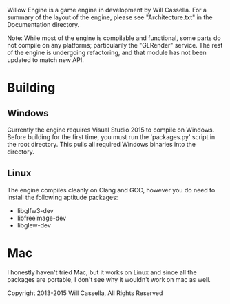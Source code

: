 
Willow Engine is a game engine in development by Will Cassella.
For a summary of the layout of the engine, please see "Architecture.txt" in the Documentation directory.

Note: While most of the engine is compilable and functional, some parts do not compile on any platforms; particularily the "GLRender" service. The rest of the engine is undergoing refactoring, and that module has not been updated to match new API.

# Building

## Windows

Currently the engine requires Visual Studio 2015 to compile on Windows.
Before building for the first time, you must run the 'packages.py' script in the root directory. This pulls all required Windows binaries into the directory.

## Linux

The engine compiles cleanly on Clang and GCC, however you do need to install the following aptitude packages:
+ libglfw3-dev
+ libfreeimage-dev
+ libglew-dev

# Mac

I honestly haven't tried Mac, but it works on Linux and since all the packages are portable, I don't see why it wouldn't work on mac as well.

Copyright 2013-2015 Will Cassella, All Rights Reserved
